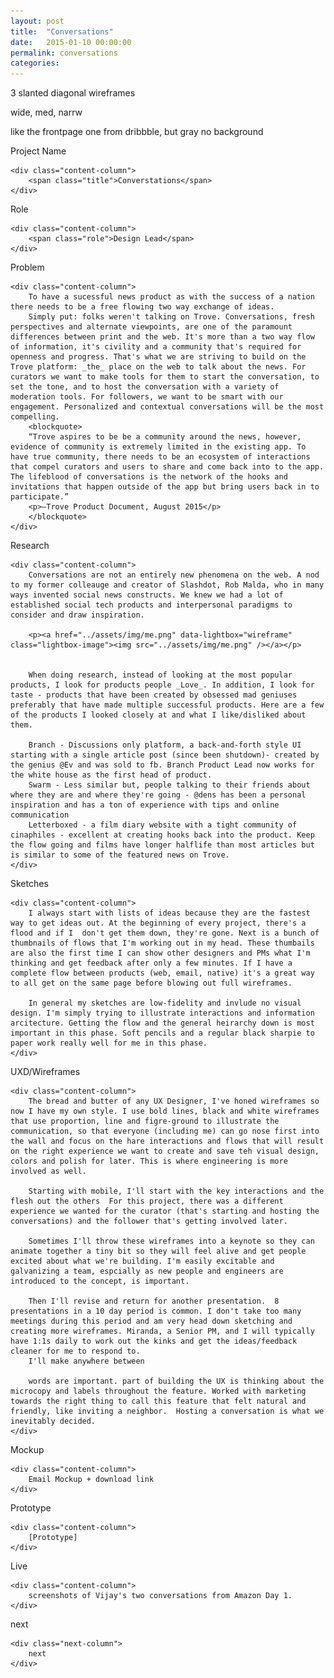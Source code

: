 ```yaml
---
layout: post
title:  "Conversations"
date:   2015-01-10 00:00:00
permalink: conversations
categories:
---
```


<!-- Begin Hero Row -->
<div class="row hero">
<p>3 slanted diagonal wireframes</p>
    <p>wide, med, narrw</p>
    <p>like the frontpage one from dribbble, but gray no background</p>
</div>

<!-- Begin Title Row -->
<div class="row title">
    <div class="label-column">
        <div>Project Name</div>
    </div>

    <div class="content-column">
        <span class="title">Converstations</span>
    </div>
</div>

<!-- Begin Role Row -->
<div class="row role">
    <div class="label-column">
        <div>Role</div>
    </div>

    <div class="content-column">
        <span class="role">Design Lead</span>
    </div>
</div>



<!-- Begin Problem Row -->
<div class="row problem">
    <div class="label-column">
        Problem
    </div>

    <div class="content-column">
        To have a sucessful news product as with the success of a nation there needs to be a free flowing two way exchange of ideas.
        Simply put: folks weren't talking on Trove. Conversations, fresh perspectives and alternate viewpoints, are one of the paramount differences between print and the web. It's more than a two way flow of information, it's civility and a community that's required for openness and progress. That's what we are striving to build on the Trove platform: _the_ place on the web to talk about the news. For curators we want to make tools for them to start the conversation, to set the tone, and to host the conversation with a variety of moderation tools. For followers, we want to be smart with our engagement. Personalized and contextual conversations will be the most compelling.
        <blockquote>
        “Trove aspires to be be a community around the news, however, evidence of community is extremely limited in the existing app. To have true community, there needs to be an ecosystem of interactions that compel curators and users to share and come back into to the app. The lifeblood of conversations is the network of the hooks and invitations that happen outside of the app but bring users back in to participate.”
        <p>—Trove Product Document, August 2015</p>
        </blockquote>
    </div>
</div>

<!-- Begin Research Row -->
<div class="row research">
    <div class="label-column">
        Research
    </div>

    <div class="content-column">
        Conversations are not an entirely new phenomena on the web. A nod to my former colleauge and creator of Slashdot, Rob Malda, who in many ways invented social news constructs. We knew we had a lot of established social tech products and interpersonal paradigms to consider and draw inspiration.

        <p><a href="../assets/img/me.png" data-lightbox="wireframe"  class="lightbox-image"><img src="../assets/img/me.png" /></a></p>


        When doing research, instead of looking at the most popular products, I look for products people _Love_. In addition, I look for taste - products that have been created by obsessed mad geniuses preferably that have made multiple successful products. Here are a few of the products I looked closely at and what I like/disliked about them.

        Branch - Discussions only platform, a back-and-forth style UI starting with a single article post (since been shutdown)- created by the genius @Ev and was sold to fb. Branch Product Lead now works for the white house as the first head of product.
        Swarm - Less similar but, people talking to their friends about where they are and where they're going - @dens has been a personal inspiration and has a ton of experience with tips and online communication
        Letterboxed - a film diary website with a tight community of cinaphiles - excellent at creating hooks back into the product. Keep the flow going and films have longer halflife than most articles but is similar to some of the featured news on Trove.
    </div>
</div>

<!-- Begin Sketches Row -->
<div class="row sketches">
    <div class="label-column">
        Sketches
    </div>

    <div class="content-column">
        I always start with lists of ideas because they are the fastest way to get ideas out. At the beginning of every project, there's a flood and if I  don't get them down, they're gone. Next is a bunch of thumbnails of flows that I'm working out in my head. These thumbails are also the first time I can show other designers and PMs what I'm thinking and get feedback after only a few minutes. If I have a complete flow between products (web, email, native) it's a great way to all get on the same page before blowing out full wireframes.

        In general my sketches are low-fidelity and invlude no visual design. I'm simply trying to illustrate interactions and information arcitecture. Getting the flow and the general heirarchy down is most important in this phase. Soft pencils and a regular black sharpie to paper work really well for me in this phase.
    </div>
</div>

<!-- Begin UX row -->
<div class="row Rx">
    <div class="label-column">
        UXD/Wireframes
    </div>

    <div class="content-column">
        The bread and butter of any UX Designer, I've honed wireframes so now I have my own style. I use bold lines, black and white wireframes that use proportion, line and figre-ground to illustrate the communication, so that everyone (including me) can go nose first into the wall and focus on the hare interactions and flows that will result on the right experience we want to create and save teh visual design, colors and polish for later. This is where engineering is more involved as well.

        Starting with mobile, I'll start with the key interactions and the flesh out the others  For this project, there was a different experience we wanted for the curator (that's starting and hosting the conversations) and the follower that's getting involved later.

        Sometimes I'll throw these wireframes into a keynote so they can animate together a tiny bit so they will feel alive and get people excited about what we're building. I'm easily excitable and galvanizing a team, espcially as new people and engineers are introduced to the concept, is important.

        Then I'll revise and return for another presentation.  8 presentations in a 10 day period is common. I don't take too many meetings during this period and am very head down sketching and creating more wireframes. Miranda, a Senior PM, and I will typically have 1:1s daily to work out the kinks and get the ideas/feedback cleaner for me to respond to.
        I'll make anywhere between

        words are important. part of building the UX is thinking about the microcopy and labels throughout the feature. Worked with marketing towards the right thing to call this feature that felt natural and friendly, like inviting a neighbor.  Hosting a conversation is what we inevitably decided.
    </div>
</div>

<!-- Begin Mockup Row -->
<div class="row mockup">
    <div class="label-column">
        Mockup
    </div>

    <div class="content-column">
        Email Mockup + download link
    </div>
</div>

<!-- Begin Prototype Row -->
<div class="row prototype">
    <div class="label-column">
        Prototype
    </div>

    <div class="content-column">
        [Prototype]
    </div>
</div>

<!-- Begin Live Row -->
<div class="row live">
    <div class="label-column">
        Live
    </div>

    <div class="content-column">
        screenshots of Vijay's two conversations from Amazon Day 1.
    </div>
</div>

<!-- Begin Next Row -->
<div class="row next">
    <div class="next-column">
        next
    </div>

    <div class="next-column">
        next
    </div>
</div>

